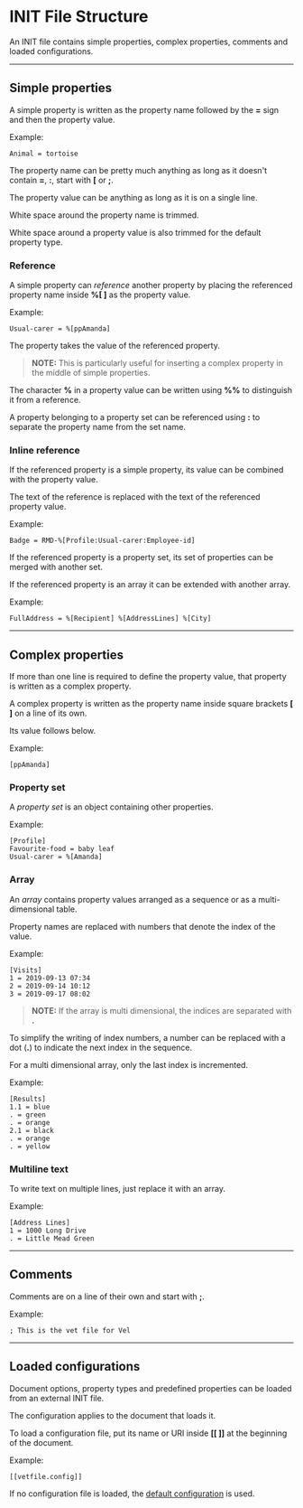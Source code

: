 # INIT File Structure

An INIT file contains simple properties, complex properties, comments and loaded configurations.

---

## Simple properties

A simple property is written as the property name followed by the **=** sign and then the property value. 

Example:

~~~properties
Animal = tortoise
~~~

The property name can be pretty much anything as long as it doesn't contain **=**, **:**, start with **[** or **;**.

The property value can be anything as long as it is on a single line. 

White space around the property name is trimmed.

White space around a property value is also trimmed for the default property type. 

### Reference

A simple property can _reference_ another property by placing the referenced property name inside **%[ ]** as the property value. 

Example:

~~~properties
Usual-carer = %[ppAmanda]
~~~

The property takes the value of the referenced property.

> **NOTE:** This is particularly useful for inserting a complex property in the middle of simple properties.

The character **%** in a property value can be written using **%%** to distinguish it from a reference.

A property belonging to a property set can be referenced using **:** to separate the property name from the set name.

### Inline reference

If the referenced property is a simple property, its value can be combined with the property value.

The text of the reference is replaced with the text of the referenced property value.

Example:

~~~properties
Badge = RMD-%[Profile:Usual-carer:Employee-id]
~~~

If the referenced property is a property set, its set of properties can be merged with another set.

If the referenced property is an array it can be extended with another array.

Example:

~~~properties
FullAddress = %[Recipient] %[AddressLines] %[City]
~~~

---

## Complex properties 

If more than one line is required to define the property value, that property is written as a complex property. 

A complex property is written as the property name inside square brackets **[ ]** on a line of its own. 

Its value follows below. 

Example:
~~~properties
[ppAmanda]
~~~

### Property set

A _property set_ is an object containing other properties. 

Example:

~~~properties
[Profile]
Favourite-food = baby leaf
Usual-carer = %[Amanda]
~~~

### Array

An _array_ contains property values arranged as a sequence or as a multi-dimensional table. 

Property names are replaced with numbers that denote the index of the value. 

Example:

~~~properties
[Visits]
1 = 2019-09-13 07:34
2 = 2019-09-14 10:12
3 = 2019-09-17 08:02
~~~

> **NOTE:** If the array is multi dimensional, the indices are separated with **.**

To simplify the writing of index numbers, a number can be replaced with a dot (**.**) to indicate the next index in the sequence.

For a multi dimensional array, only the last index is incremented. 

Example:

~~~properties
[Results]
1.1 = blue
. = green
. = orange
2.1 = black
. = orange
. = yellow
~~~

### Multiline text

To write text on multiple lines, just replace it with an array.

Example:

~~~properties
[Address Lines]
1 = 1000 Long Drive
. = Little Mead Green
~~~

---

## Comments

Comments are on a line of their own and start with **;**.

Example:

~~~properties
; This is the vet file for Vel
~~~

---

## Loaded configurations

Document options, property types and predefined properties can be loaded from an external INIT file.

The configuration applies to the document that loads it.

To load a configuration file, put its name or URI inside **[[ ]]** at the beginning of the document.

Example:

~~~properties
[[vetfile.config]]
~~~

If no configuration file is loaded, the [default configuration](Configuration.md) is used.
